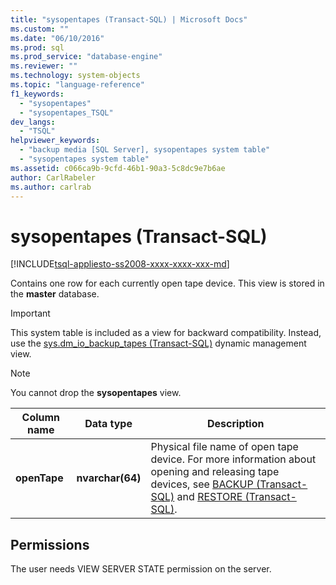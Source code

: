 ```yaml
---
title: "sysopentapes (Transact-SQL) | Microsoft Docs"
ms.custom: ""
ms.date: "06/10/2016"
ms.prod: sql
ms.prod_service: "database-engine"
ms.reviewer: ""
ms.technology: system-objects
ms.topic: "language-reference"
f1_keywords: 
  - "sysopentapes"
  - "sysopentapes_TSQL"
dev_langs: 
  - "TSQL"
helpviewer_keywords: 
  - "backup media [SQL Server], sysopentapes system table"
  - "sysopentapes system table"
ms.assetid: c066ca9b-9cfd-46b1-90a3-5c8dc9e7b6ae
author: CarlRabeler
ms.author: carlrab
---
```

# sysopentapes (Transact-SQL)
[!INCLUDE[tsql-appliesto-ss2008-xxxx-xxxx-xxx-md](../../includes/tsql-appliesto-ss2008-xxxx-xxxx-xxx-md.md)]

  Contains one row for each currently open tape device. This view is stored in the **master** database.  
  
> [!IMPORTANT]  
>  This system table is included as a view for backward compatibility. Instead, use the [sys.dm_io_backup_tapes &#40;Transact-SQL&#41;](../../relational-databases/system-dynamic-management-views/sys-dm-io-backup-tapes-transact-sql.md) dynamic management view.  
  
> [!NOTE]  
>  You cannot drop the **sysopentapes** view.  

  
|Column name|Data type|Description|  
|-----------------|---------------|-----------------|  
|**openTape**|**nvarchar(64)**|Physical file name of open tape device. For more information about opening and releasing tape devices, see [BACKUP &#40;Transact-SQL&#41;](../../t-sql/statements/backup-transact-sql.md) and [RESTORE &#40;Transact-SQL&#41;](../../t-sql/statements/restore-statements-transact-sql.md).|  
  
## Permissions  
 The user needs VIEW SERVER STATE permission on the server.  
  
  
